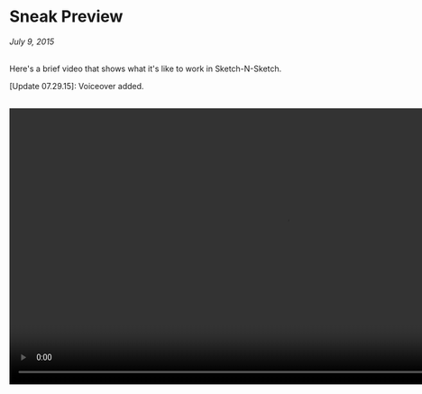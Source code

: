 # Sneak Preview

*July 9, 2015* <br><br>

Here's a brief video that shows what it's like
to work in Sketch-N-Sketch.
<!--Note that this screencast contains no voice-over narration.-->

\[Update 07.29.15\]: Voiceover added.

<br>

<video width="980" controls>
  <source src="__ROOT__/static/videos/SNS-Demo-1a.mp4" type="video/mp4">
  Your browser does not support the video tag.
</video> 
